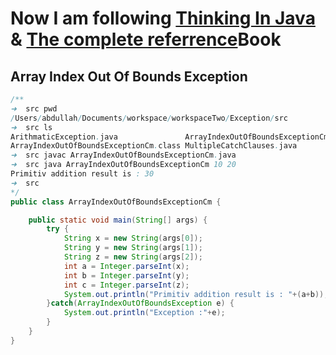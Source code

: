 # Now I am following [Thinking In Java](https://goo.gl/vmjMJs) & [The complete referrence](https://bit.do/cmabdullah)Book 

## Array Index Out Of Bounds Exception
```java
/**
➜  src pwd
/Users/abdullah/Documents/workspace/workspaceTwo/Exception/src
➜  src ls
ArithmaticException.java               ArrayIndexOutOfBoundsExceptionCm.java
ArrayIndexOutOfBoundsExceptionCm.class MultipleCatchClauses.java
➜  src javac ArrayIndexOutOfBoundsExceptionCm.java 
➜  src java ArrayIndexOutOfBoundsExceptionCm 10 20 
Primitiv addition result is : 30
➜  src  
*/
public class ArrayIndexOutOfBoundsExceptionCm {

	public static void main(String[] args) {
		try {
			String x = new String(args[0]);
			String y = new String(args[1]);
			String z = new String(args[2]);
			int a = Integer.parseInt(x);
			int b = Integer.parseInt(y);
			int c = Integer.parseInt(z);
			System.out.println("Primitiv addition result is : "+(a+b));			
		}catch(ArrayIndexOutOfBoundsException e) {
			System.out.println("Exception :"+e);
		}
	}
}

```
